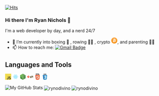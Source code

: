 [![Hits](https://hits.seeyoufarm.com/api/count/incr/badge.svg?url=https%3A%2F%2Fgithub.com%2Frynodivino&count_bg=%230393BC&title_bg=%23555555&icon=github.svg&icon_color=%23E7E7E7&title=Profile%20Views&edge_flat=false)](https://hits.seeyoufarm.com)

### Hi there I'm Ryan Nichols 👋

I'm a web developer by day, and a nerd 24/7

- 🌱 I’m currently into boxing 🥊 , rowing 🚣‍♂️ , crypto <img height="20" src="https://raw.githubusercontent.com/github/explore/80688e429a7d4ef2fca1e82350fe8e3517d3494d/topics/bitcoin/bitcoin.png">, and parenting 🍼👶
- 📫 How to reach me: [![Gmail Badge](https://img.shields.io/badge/-rynodivino@gmail.com-blue?style=flat-roundedrectangle&logo=Gmail&logoColor=white&link=mailto:rynodivino@gmail.com)](rynodivino@gmail.com)

## Languages and Tools

<code><img height="20" src="https://raw.githubusercontent.com/github/explore/80688e429a7d4ef2fca1e82350fe8e3517d3494d/topics/javascript/javascript.png"></code>
<code><img height="20" src="https://raw.githubusercontent.com/github/explore/80688e429a7d4ef2fca1e82350fe8e3517d3494d/topics/react/react.png"></code>
<code><img height="20" src="https://raw.githubusercontent.com/github/explore/80688e429a7d4ef2fca1e82350fe8e3517d3494d/topics/nodejs/nodejs.png"></code>
<code><img height="20" src="https://raw.githubusercontent.com/github/explore/80688e429a7d4ef2fca1e82350fe8e3517d3494d/topics/git/git.png"></code>
<code><img height="20" src="https://raw.githubusercontent.com/github/explore/80688e429a7d4ef2fca1e82350fe8e3517d3494d/topics/html/html.png"></code>
<code><img height="20" src="https://raw.githubusercontent.com/github/explore/80688e429a7d4ef2fca1e82350fe8e3517d3494d/topics/css/css.png"></code>

<!--
**rynodivino/rynodivino** is a ✨ _special_ ✨ repository because its `README.md` (this file) appears on your GitHub profile.

Here are some ideas to get you started:

- 🔭 I’m currently working on ...

- 👯 I’m looking to collaborate on ...
- 🤔 I’m looking for help with ...
- 💬 Ask me about ...

- 😄 Pronouns: ...
- ⚡ Fun fact: ...
-->

<img src="https://github-readme-stats.vercel.app/api?username=rynodivino&show_icons=true&hide_border=true&count_private=true&theme=tokyonight&icon_color=fad000" alt="My GitHub Stats">
<img align="center" src="https://github-readme-streak-stats.herokuapp.com/?user=rynodivino&count_private=true&theme=tokyonight" alt="rynodivino" />
<img align="center" width=500 src="https://github-readme-stats.vercel.app/api/top-langs/?username=rynodivino&count_private=true&theme=tokyonight" alt="rynodivino" />
